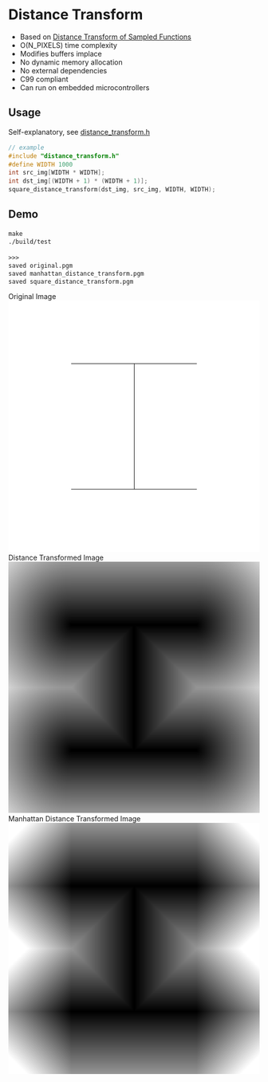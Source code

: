 # Distance Transform 
- Based on [Distance Transform of Sampled Functions](http://cs.brown.edu/people/pfelzens/dt/)
- O(N_PIXELS) time complexity
- Modifies buffers implace
- No dynamic memory allocation
- No external dependencies
- C99 compliant
- Can run on embedded microcontrollers

## Usage
Self-explanatory, see [distance_transform.h](./distance_transform.h)
```C
// example 
#include "distance_transform.h"
#define WIDTH 1000
int src_img[WIDTH * WIDTH]; 
int dst_img[(WIDTH + 1) * (WIDTH + 1)]; 
square_distance_transform(dst_img, src_img, WIDTH, WIDTH);
```
## Demo
```
make
./build/test

>>>
saved original.pgm
saved manhattan_distance_transform.pgm
saved square_distance_transform.pgm
```
Original Image
![Original Image](./original.png)
Distance Transformed Image
![Distance Transform](./distance_transform.png)
Manhattan Distance Transformed Image
![Manhattan Distance Transform](./manhattan_distance_transform.png)
